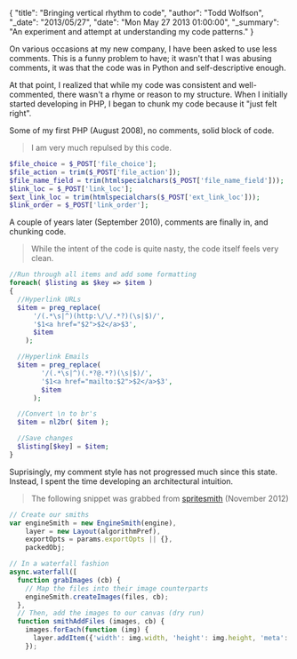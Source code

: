 {
  "title": "Bringing vertical rhythm to code",
  "author": "Todd Wolfson",
  "_date": "2013/05/27",
  "date": "Mon May 27 2013 01:00:00",
  "_summary": "An experiment and attempt at understanding my code patterns."
}

On various occasions at my new company, I have been asked to use less comments. This is a funny problem to have; it wasn't that I was abusing comments, it was that the code was in Python and self-descriptive enough.

At that point, I realized that while my code was consistent and well-commented, there wasn't a rhyme or reason to my structure. When I initially started developing in PHP, I began to chunk my code because it "just felt right".

Some of my first PHP (August 2008), no comments, solid block of code.

>    I am very much repulsed by this code.

```php
$file_choice = $_POST['file_choice'];
$file_action = trim($_POST['file_action']);
$file_name_field = trim(htmlspecialchars($_POST['file_name_field']));
$link_loc = $_POST['link_loc'];
$ext_link_loc = trim(htmlspecialchars($_POST['ext_link_loc']));
$link_order = $_POST['link_order'];
```

A couple of years later (September 2010), comments are finally in, and chunking code.

>    While the intent of the code is quite nasty, the code itself feels very clean.

```php
//Run through all items and add some formatting
foreach( $listing as $key => $item )
{
  //Hyperlink URLs
  $item = preg_replace(
      '/(.*\s|^)(http:\/\/.*?)(\s|$)/',
      '$1<a href="$2">$2</a>$3',
      $item
    );

  //Hyperlink Emails
  $item = preg_replace(
        '/(.*\s|^)(.*?@.*?)(\s|$)/',
        '$1<a href="mailto:$2">$2</a>$3',
        $item
      );

  //Convert \n to br's
  $item = nl2br( $item );

  //Save changes
  $listing[$key] = $item;
}
```

Suprisingly, my comment style has not progressed much since this state. Instead, I spent the time developing an architectural intuition.

> The following snippet was grabbed from [spritesmith][spritesmith] (November 2012)

[spritesmith]: https://github.com/Ensighten/spritesmith/blob/1659f6d43a9c35626b783143a10df797ec115984/src/smith.js#L41-L57

```js
// Create our smiths
var engineSmith = new EngineSmith(engine),
    layer = new Layout(algorithmPref),
    exportOpts = params.exportOpts || {},
    packedObj;

// In a waterfall fashion
async.waterfall([
  function grabImages (cb) {
    // Map the files into their image counterparts
    engineSmith.createImages(files, cb);
  },
  // Then, add the images to our canvas (dry run)
  function smithAddFiles (images, cb) {
    images.forEach(function (img) {
      layer.addItem({'width': img.width, 'height': img.height, 'meta': img});
    });
```

